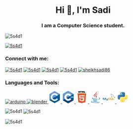 <h1 align="center">Hi 👋, I'm Sadi</h1>
<h3 align="center">I am a Computer Science student.</h3>

<p align="left"> <img src="https://komarev.com/ghpvc/?username=5s4d1&label=Profile%20views&color=0e75b6&style=flat" alt="5s4d1" /> </p>

<p align="left"> <a href="https://github.com/ryo-ma/github-profile-trophy"><img src="https://github-profile-trophy.vercel.app/?username=5s4d1" alt="5s4d1" /></a> </p>

<h3 align="left">Connect with me:</h3>
<p align="left">
<a href="https://twitter.com/5s4d1" target="blank"><img align="center" src="https://raw.githubusercontent.com/rahuldkjain/github-profile-readme-generator/master/src/images/icons/Social/twitter.svg" alt="5s4d1" height="30" width="40" /></a>
<a href="https://linkedin.com/in/5s4d1" target="blank"><img align="center" src="https://raw.githubusercontent.com/rahuldkjain/github-profile-readme-generator/master/src/images/icons/Social/linked-in-alt.svg" alt="5s4d1" height="30" width="40" /></a>
<a href="https://fb.com/5s4d1" target="blank"><img align="center" src="https://raw.githubusercontent.com/rahuldkjain/github-profile-readme-generator/master/src/images/icons/Social/facebook.svg" alt="5s4d1" height="30" width="40" /></a>
<a href="https://instagram.com/5s4d1" target="blank"><img align="center" src="https://raw.githubusercontent.com/rahuldkjain/github-profile-readme-generator/master/src/images/icons/Social/instagram.svg" alt="5s4d1" height="30" width="40" /></a>
<a href="https://codeforces.com/profile/sheikhsadi86" target="blank"><img align="center" src="https://raw.githubusercontent.com/rahuldkjain/github-profile-readme-generator/master/src/images/icons/Social/codeforces.svg" alt="sheikhsadi86" height="30" width="40" /></a>
</p>

<h3 align="left">Languages and Tools:</h3>
<p align="left"> <a href="https://www.arduino.cc/" target="_blank" rel="noreferrer"> <img src="https://cdn.worldvectorlogo.com/logos/arduino-1.svg" alt="arduino" width="40" height="40"/> </a> <a href="https://www.blender.org/" target="_blank" rel="noreferrer"> <img src="https://download.blender.org/branding/community/blender_community_badge_white.svg" alt="blender" width="40" height="40"/> </a> <a href="https://www.cprogramming.com/" target="_blank" rel="noreferrer"> <img src="https://raw.githubusercontent.com/devicons/devicon/master/icons/c/c-original.svg" alt="c" width="40" height="40"/> </a> <a href="https://www.w3schools.com/cpp/" target="_blank" rel="noreferrer"> <img src="https://raw.githubusercontent.com/devicons/devicon/master/icons/cplusplus/cplusplus-original.svg" alt="cplusplus" width="40" height="40"/> </a> <a href="https://www.w3.org/html/" target="_blank" rel="noreferrer"> <img src="https://raw.githubusercontent.com/devicons/devicon/master/icons/html5/html5-original-wordmark.svg" alt="html5" width="40" height="40"/> </a> <a href="https://www.java.com" target="_blank" rel="noreferrer"> <img src="https://raw.githubusercontent.com/devicons/devicon/master/icons/java/java-original.svg" alt="java" width="40" height="40"/> </a> <a href="https://www.mysql.com/" target="_blank" rel="noreferrer"> <img src="https://raw.githubusercontent.com/devicons/devicon/master/icons/mysql/mysql-original-wordmark.svg" alt="mysql" width="40" height="40"/> </a> <a href="https://www.python.org" target="_blank" rel="noreferrer"> <img src="https://raw.githubusercontent.com/devicons/devicon/master/icons/python/python-original.svg" alt="python" width="40" height="40"/> </a> </p>

<p><img align="left" src="https://github-readme-stats.vercel.app/api/top-langs?username=5s4d1&show_icons=true&locale=en&layout=compact" alt="5s4d1" /></p>

<p>&nbsp;<img align="center" src="https://github-readme-stats.vercel.app/api?username=5s4d1&show_icons=true&locale=en" alt="5s4d1" /></p>

<p><img align="center" src="https://github-readme-streak-stats.herokuapp.com/?user=5s4d1&" alt="5s4d1" /></p>
